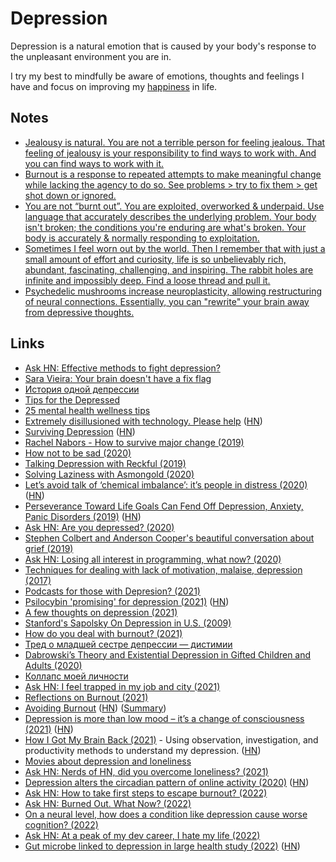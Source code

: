 # Depression

Depression is a natural emotion that is caused by your body's response to the unpleasant environment you are in.

I try my best to mindfully be aware of emotions, thoughts and feelings I have and focus on improving my [happiness](../life/happiness.md) in life.

## Notes

- [Jealousy is natural. You are not a terrible person for feeling jealous. That feeling of jealousy is your responsibility to find ways to work with. And you can find ways to work with it.](https://twitter.com/gildedspine/status/1291863161486880770)
- [Burnout is a response to repeated attempts to make meaningful change while lacking the agency to do so. See problems > try to fix them > get shot down or ignored.](https://twitter.com/marcysutton/status/1292971874570256385)
- [You are not “burnt out”. You are exploited, overworked & underpaid. Use language that accurately describes the underlying problem. Your body isn't broken; the conditions you're enduring are what's broken. Your body is accurately & normally responding to exploitation.](https://twitter.com/Hood_Biologist/status/1387941182781771777)
- [Sometimes I feel worn out by the world. Then I remember that with just a small amount of effort and curiosity, life is so unbelievably rich, abundant, fascinating, challenging, and inspiring. The rabbit holes are infinite and impossibly deep. Find a loose thread and pull it.](https://twitter.com/jacksondahl/status/1410052629602783232)
- [Psychedelic mushrooms increase neuroplasticity, allowing restructuring of neural connections. Essentially, you can "rewrite" your brain away from depressive thoughts.](https://www.reddit.com/r/RationalPsychonaut/comments/prz8z5/a_bit_skeptical_about_shrooms_helping_with/)

## Links

- [Ask HN: Effective methods to fight depression?](https://news.ycombinator.com/item?id=16922738)
- [Sara Vieira: Your brain doesn't have a fix flag](https://www.youtube.com/watch?v=bovBQtB_PDo)
- [История одной депрессии](https://tonsky.livejournal.com/317265.html)
- [Tips for the Depressed](https://nplusonemag.com/online-only/online-only/tips-for-the-depressed/)
- [25 mental health wellness tips](https://www.thisisbrave.org/2020/03/26/25-mental-health-wellness-tips-for-quarantine-by-eileen-feliciano/)
- [Extremely disillusioned with technology. Please help](https://gist.github.com/mGBUfLn9/7cadffcf7c3c23b7376350165a67735f) ([HN](https://news.ycombinator.com/item?id=23072333))
- [Surviving Depression](https://vishnu.tech/posts/surviving-depression/) ([HN](https://news.ycombinator.com/item?id=23250234))
- [Rachel Nabors - How to survive major change (2019)](https://www.youtube.com/watch?v=2XRgPzAYJZ4)
- [How not to be sad (2020)](https://ldeming.posthaven.com/how-not-to-be-sad)
- [Talking Depression with Reckful (2019)](https://www.youtube.com/watch?v=LZVTbFuZrNw)
- [Solving Laziness with Asmongold (2020)](https://www.youtube.com/watch?v=WQ5bkdFuFhg)
- [Let’s avoid talk of ‘chemical imbalance’: it’s people in distress (2020)](https://psyche.co/ideas/lets-avoid-talk-of-chemical-imbalance-its-people-in-distress) ([HN](https://news.ycombinator.com/item?id=23858294))
- [Perseverance Toward Life Goals Can Fend Off Depression, Anxiety, Panic Disorders (2019)](https://www.apa.org/news/press/releases/2019/05/goals-perseverance) ([HN](https://www.apa.org/news/press/releases/2019/05/goals-perseverance))
- [Ask HN: Are you depressed? (2020)](https://news.ycombinator.com/item?id=25096877)
- [Stephen Colbert and Anderson Cooper's beautiful conversation about grief (2019)](https://www.youtube.com/watch?v=YB46h1koicQ)
- [Ask HN: Losing all interest in programming, what now? (2020)](https://news.ycombinator.com/item?id=25374140)
- [Techniques for dealing with lack of motivation, malaise, depression (2017)](https://www.youtube.com/watch?v=i7kh8pNRWOo)
- [Podcasts for those with Depresion? (2021)](https://www.reddit.com/r/podcasts/comments/mk8a1b/podcasts_for_those_with_depresion/)
- [Psilocybin 'promising' for depression (2021)](https://www.bbc.com/news/health-56745139) ([HN](https://news.ycombinator.com/item?id=26816444))
- [A few thoughts on depression (2021)](https://noahpinion.substack.com/p/a-few-thoughts-on-depression)
- [Stanford's Sapolsky On Depression in U.S. (2009)](https://www.youtube.com/watch?v=NOAgplgTxfc)
- [How do you deal with burnout? (2021)](https://news.ycombinator.com/item?id=27593136)
- [Тред о младшей сестре депрессии — дистимии](https://twitter.com/youtalk_therapy/status/1407666225476476933)
- [Dabrowski’s Theory and Existential Depression in Gifted Children and Adults (2020)](https://www.davidsongifted.org/gifted-blog/dabrowskis-theory-and-existential-depression-in-gifted-children-and-adults/)
- [Коллапс моей личности](https://www.youtube.com/watch?v=5pkrlZGFzF0)
- [Ask HN: I feel trapped in my job and city (2021)](https://news.ycombinator.com/item?id=28200727)
- [Reflections on Burnout (2021)](https://medium.com/@vaidehijoshi/reflections-on-burnout-bea0ebf87b9)
- [Avoiding Burnout](https://andrewdumont.me/avoiding-burnout/) ([HN](https://news.ycombinator.com/item?id=5630445)) ([Summary](https://twitter.com/senotrusov/status/1439103386964615170))
- [Depression is more than low mood – it’s a change of consciousness (2021)](https://psyche.co/ideas/depression-is-more-than-low-mood-its-a-change-of-consciousness) ([HN](https://news.ycombinator.com/item?id=29223641))
- [How I Got My Brain Back (2021)](https://every.to/superorganizers/how-i-got-my-brain-back) - Using observation, investigation, and productivity methods to understand my depression. ([HN](https://news.ycombinator.com/item?id=29263182))
- [Movies about depression and loneliness](https://www.reddit.com/r/MovieSuggestions/comments/rbsltf/suggest_me_movies_about_depression_and_loneliness/)
- [Ask HN: Nerds of HN, did you overcome loneliness? (2021)](https://news.ycombinator.com/item?id=29748257)
- [Depression alters the circadian pattern of online activity (2020)](https://www.nature.com/articles/s41598-020-74314-3) ([HN](https://news.ycombinator.com/item?id=29761701))
- [Ask HN: How to take first steps to escape burnout? (2022)](https://news.ycombinator.com/item?id=29776218)
- [Ask HN: Burned Out. What Now? (2022)](https://news.ycombinator.com/item?id=30000069)
- [On a neural level, how does a condition like depression cause worse cognition? (2022)](https://www.reddit.com/r/askscience/comments/sawfex/on_a_neural_level_how_does_a_condition_like/)
- [Ask HN: At a peak of my dev career, I hate my life (2022)](https://news.ycombinator.com/item?id=30132560)
- [Gut microbe linked to depression in large health study (2022)](https://www.science.org/content/article/gut-microbe-linked-depression-large-health-study) ([HN](https://news.ycombinator.com/item?id=30235378))
